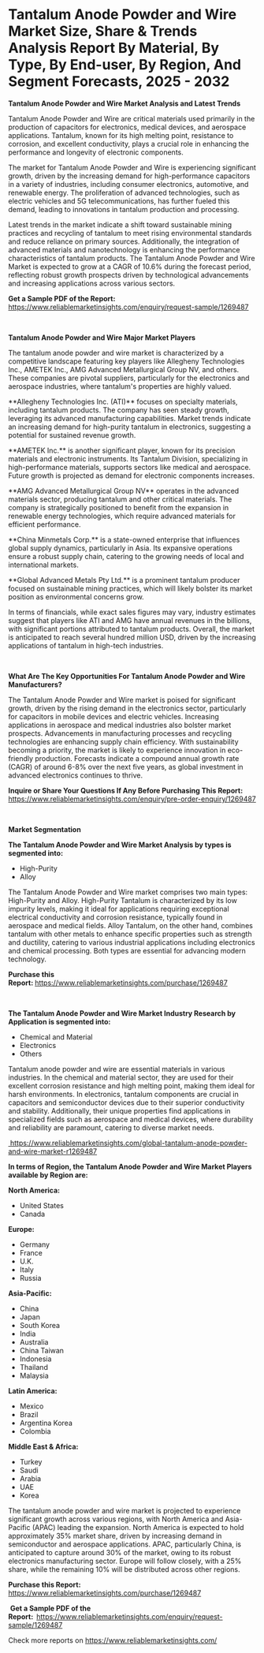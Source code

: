 <p><h1>Tantalum Anode Powder and Wire Market Size, Share & Trends Analysis Report By Material, By Type, By End-user, By Region, And Segment Forecasts, 2025 - 2032</h1></p><p><strong>Tantalum Anode Powder and Wire Market Analysis and Latest Trends</strong></p>
<p><p>Tantalum Anode Powder and Wire are critical materials used primarily in the production of capacitors for electronics, medical devices, and aerospace applications. Tantalum, known for its high melting point, resistance to corrosion, and excellent conductivity, plays a crucial role in enhancing the performance and longevity of electronic components.</p><p>The market for Tantalum Anode Powder and Wire is experiencing significant growth, driven by the increasing demand for high-performance capacitors in a variety of industries, including consumer electronics, automotive, and renewable energy. The proliferation of advanced technologies, such as electric vehicles and 5G telecommunications, has further fueled this demand, leading to innovations in tantalum production and processing.</p><p>Latest trends in the market indicate a shift toward sustainable mining practices and recycling of tantalum to meet rising environmental standards and reduce reliance on primary sources. Additionally, the integration of advanced materials and nanotechnology is enhancing the performance characteristics of tantalum products. The Tantalum Anode Powder and Wire Market is expected to grow at a CAGR of 10.6% during the forecast period, reflecting robust growth prospects driven by technological advancements and increasing applications across various sectors.</p></p>
<p><strong>Get a Sample PDF of the Report:&nbsp;</strong> <a href="https://www.reliablemarketinsights.com/enquiry/request-sample/1269487?utm_campaign=3065&utm_medium=2&utm_source=Github&utm_content=ia&utm_term=24032025&utm_id=tantalum-anode-powder-and-wire">https://www.reliablemarketinsights.com/enquiry/request-sample/1269487</a></p>
<p>&nbsp;</p>
<p><strong>Tantalum Anode Powder and Wire Major Market Players</strong></p>
<p><p>The tantalum anode powder and wire market is characterized by a competitive landscape featuring key players like Allegheny Technologies Inc., AMETEK Inc., AMG Advanced Metallurgical Group NV, and others. These companies are pivotal suppliers, particularly for the electronics and aerospace industries, where tantalum's properties are highly valued.</p><p>**Allegheny Technologies Inc. (ATI)** focuses on specialty materials, including tantalum products. The company has seen steady growth, leveraging its advanced manufacturing capabilities. Market trends indicate an increasing demand for high-purity tantalum in electronics, suggesting a potential for sustained revenue growth.</p><p>**AMETEK Inc.** is another significant player, known for its precision materials and electronic instruments. Its Tantalum Division, specializing in high-performance materials, supports sectors like medical and aerospace. Future growth is projected as demand for electronic components increases.</p><p>**AMG Advanced Metallurgical Group NV** operates in the advanced materials sector, producing tantalum and other critical materials. The company is strategically positioned to benefit from the expansion in renewable energy technologies, which require advanced materials for efficient performance.</p><p>**China Minmetals Corp.** is a state-owned enterprise that influences global supply dynamics, particularly in Asia. Its expansive operations ensure a robust supply chain, catering to the growing needs of local and international markets.</p><p>**Global Advanced Metals Pty Ltd.** is a prominent tantalum producer focused on sustainable mining practices, which will likely bolster its market position as environmental concerns grow.</p><p>In terms of financials, while exact sales figures may vary, industry estimates suggest that players like ATI and AMG have annual revenues in the billions, with significant portions attributed to tantalum products. Overall, the market is anticipated to reach several hundred million USD, driven by the increasing applications of tantalum in high-tech industries.</p></p>
<p>&nbsp;</p>
<p><strong>What Are The Key Opportunities For Tantalum Anode Powder and Wire Manufacturers?</strong></p>
<p><p>The Tantalum Anode Powder and Wire market is poised for significant growth, driven by the rising demand in the electronics sector, particularly for capacitors in mobile devices and electric vehicles. Increasing applications in aerospace and medical industries also bolster market prospects. Advancements in manufacturing processes and recycling technologies are enhancing supply chain efficiency. With sustainability becoming a priority, the market is likely to experience innovation in eco-friendly production. Forecasts indicate a compound annual growth rate (CAGR) of around 6-8% over the next five years, as global investment in advanced electronics continues to thrive.</p></p>
<p><strong>Inquire or Share Your Questions If Any Before Purchasing This Report:</strong> <a href="https://www.reliablemarketinsights.com/enquiry/pre-order-enquiry/1269487?utm_campaign=3065&utm_medium=2&utm_source=Github&utm_content=ia&utm_term=24032025&utm_id=tantalum-anode-powder-and-wire">https://www.reliablemarketinsights.com/enquiry/pre-order-enquiry/1269487</a></p>
<p>&nbsp;</p>
<p><strong>Market Segmentation</strong></p>
<p><strong>The Tantalum Anode Powder and Wire Market Analysis by types is segmented into:</strong></p>
<p><ul><li>High-Purity</li><li>Alloy</li></ul></p>
<p><p>The Tantalum Anode Powder and Wire market comprises two main types: High-Purity and Alloy. High-Purity Tantalum is characterized by its low impurity levels, making it ideal for applications requiring exceptional electrical conductivity and corrosion resistance, typically found in aerospace and medical fields. Alloy Tantalum, on the other hand, combines tantalum with other metals to enhance specific properties such as strength and ductility, catering to various industrial applications including electronics and chemical processing. Both types are essential for advancing modern technology.</p></p>
<p><strong>Purchase this Report:&nbsp;</strong><a href="https://www.reliablemarketinsights.com/purchase/1269487?utm_campaign=3065&utm_medium=2&utm_source=Github&utm_content=ia&utm_term=24032025&utm_id=tantalum-anode-powder-and-wire">https://www.reliablemarketinsights.com/purchase/1269487</a></p>
<p>&nbsp;</p>
<p><strong>The Tantalum Anode Powder and Wire Market Industry Research by Application is segmented into:</strong></p>
<p><ul><li>Chemical and Material</li><li>Electronics</li><li>Others</li></ul></p>
<p><p>Tantalum anode powder and wire are essential materials in various industries. In the chemical and material sector, they are used for their excellent corrosion resistance and high melting point, making them ideal for harsh environments. In electronics, tantalum components are crucial in capacitors and semiconductor devices due to their superior conductivity and stability. Additionally, their unique properties find applications in specialized fields such as aerospace and medical devices, where durability and reliability are paramount, catering to diverse market needs.</p></p>
<p><a href="https://www.reliablemarketinsights.com/global-tantalum-anode-powder-and-wire-market-r1269487?utm_campaign=3065&utm_medium=2&utm_source=Github&utm_content=ia&utm_term=24032025&utm_id=tantalum-anode-powder-and-wire">&nbsp;https://www.reliablemarketinsights.com/global-tantalum-anode-powder-and-wire-market-r1269487</a></p>
<p><strong>In terms of Region, the Tantalum Anode Powder and Wire Market Players available by Region are:</strong></p>
<p>
    <p> <strong> North America: </strong>
        <ul>
            <li>United States</li>
            <li>Canada</li>
        </ul>
        </p> 
    <p> <strong> Europe: </strong>
        <ul>
            <li>Germany</li>
            <li>France</li>
            <li>U.K.</li>
            <li>Italy</li>
            <li>Russia</li>
        </ul>
        </p> 
    <p> <strong> Asia-Pacific: </strong>
        <ul>
            <li>China</li>
            <li>Japan</li>
            <li>South Korea</li>
            <li>India</li>
            <li>Australia</li>
            <li>China Taiwan</li>
            <li>Indonesia</li>
            <li>Thailand</li>
            <li>Malaysia</li>
        </ul>
        </p> 
    <p> <strong> Latin America: </strong>
        <ul>
            <li>Mexico</li>
            <li>Brazil</li>
            <li>Argentina Korea</li>
            <li>Colombia</li>
        </ul>
        </p> 
    <p> <strong> Middle East & Africa: </strong>
        <ul>
            <li>Turkey</li>
            <li>Saudi</li>
            <li>Arabia</li>
            <li>UAE</li>
            <li>Korea</li>
        </ul>
    </p>
    </p>
<p><p>The tantalum anode powder and wire market is projected to experience significant growth across various regions, with North America and Asia-Pacific (APAC) leading the expansion. North America is expected to hold approximately 35% market share, driven by increasing demand in semiconductor and aerospace applications. APAC, particularly China, is anticipated to capture around 30% of the market, owing to its robust electronics manufacturing sector. Europe will follow closely, with a 25% share, while the remaining 10% will be distributed across other regions.</p></p>
<p><strong>Purchase this Report: </strong><a href="https://www.reliablemarketinsights.com/purchase/1269487?utm_campaign=3065&utm_medium=2&utm_source=Github&utm_content=ia&utm_term=24032025&utm_id=tantalum-anode-powder-and-wire">https://www.reliablemarketinsights.com/purchase/1269487</a></p>
<p>&nbsp;<strong>Get a Sample PDF of the Report:&nbsp;&nbsp;</strong><a href="https://www.reliablemarketinsights.com/enquiry/request-sample/1269487?utm_campaign=3065&utm_medium=2&utm_source=Github&utm_content=ia&utm_term=24032025&utm_id=tantalum-anode-powder-and-wire">https://www.reliablemarketinsights.com/enquiry/request-sample/1269487</a></p>
<p><strong></strong></p>
<p>Check more reports on <a href="https://www.reliablemarketinsights.com/?utm_campaign=3065&utm_medium=2&utm_source=Github&utm_content=ia&utm_term=24032025&utm_id=tantalum-anode-powder-and-wire">https://www.reliablemarketinsights.com/</a></p>